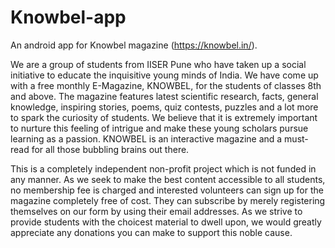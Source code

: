 # Knowbel-app
 An android app for Knowbel magazine (https://knowbel.in/).

 We are a group of students from IISER Pune who have taken up a social initiative to educate the inquisitive young minds of India. We have come up with a free monthly E-Magazine, KNOWBEL, for the students of classes 8th and above. The magazine features latest scientific research, facts, general knowledge, inspiring stories, poems, quiz contests, puzzles and a lot more to spark the curiosity of students. We believe that it is extremely important to nurture this feeling of intrigue and make these young scholars pursue learning as a passion. KNOWBEL is an interactive magazine and a must-read for all those bubbling brains out there.

This is a completely independent non-profit project which is not funded in any manner. As we seek to make the best content accessible to all students, no membership fee is charged and interested volunteers can sign up for the magazine completely free of cost. They can subscribe by merely registering themselves on our form by using their email addresses. As we strive to provide students with the choicest material to dwell upon, we would greatly appreciate any donations you can make to support this noble cause.
